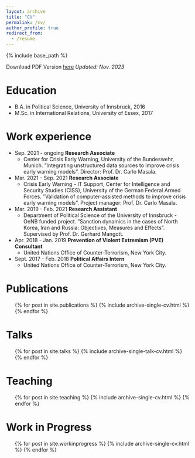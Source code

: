 ```yaml
---
layout: archive
title: "CV"
permalink: /cv/
author_profile: true
redirect_from:
  - /resume
---
```


{% include base_path %}

Download PDF Version [here](/files/CV_Walterskirchen_Nov2023.pdf) <i>Updated: Nov. 2023</i>


Education
======
* B.A. in Political Science, University of Innsbruck, 2016
* M.Sc. in International Relations, University of Essex, 2017

Work experience
======
* Sep. 2021 - ongoing <b> Research Associate </b>
  * Center for Crisis Early Warning, University of the Bundeswehr, Munich. ”Integrating unstructured data sources to improve crisis early warning models”. Director: Prof. Dr. Carlo Masala.
* Mar. 2021 - Sep. 2021 <b>Research Associate</b>
  * Crisis Early Warning - IT Support, Center for Intelligence and Security Studies (CISS), University of the German Federal Armed Forces. ”Validation of computer-assisted methods to improve crisis early warning models”. Project manager: Prof. Dr. Carlo Masala.
* Mar. 2019 - Feb. 2021 <b>Research Assistant</b>
  * Department of Political Science of the University of Innsbruck - OeNB funded project. ”Sanction dynamics in the cases of North Korea, Iran and Russia: Objectives, Measures and Effects”. Supervised by Prof. Dr. Gerhard Mangott.
* Apr. 2018 - Jan. 2019 <b>Prevention of Violent Extremism (PVE) Consultant</b>
  * United Nations Office of Counter-Terrorism, New York City.
* Sept. 2017 - Feb. 2018 <b>Political Affairs Intern</b>
  * United Nations Office of Counter-Terrorism, New York City.
  

Publications
======
  <ul>{% for post in site.publications %}
    {% include archive-single-cv.html %}
  {% endfor %}</ul>
  
Talks
======
  <ul>{% for post in site.talks %}
    {% include archive-single-talk-cv.html %}
  {% endfor %}</ul>
  
Teaching
======
  <ul>{% for post in site.teaching %}
    {% include archive-single-cv.html %}
  {% endfor %}</ul>

Work in Progress
======
  <ul>{% for post in site.workinprogress %}
    {% include archive-single-cv.html %}
  {% endfor %}</ul>
  
  
